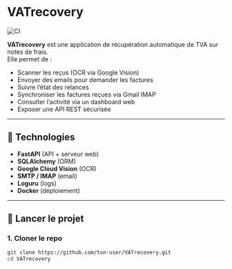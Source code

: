 # VATrecovery
![CI](https://github.com/Poupou2112/VATrecovery/actions/workflows/ci.yml/badge.svg)

**VATrecovery** est une application de récupération automatique de TVA sur notes de frais.  
Elle permet de :
- Scanner les reçus (OCR via Google Vision)
- Envoyer des emails pour demander les factures
- Suivre l’état des relances
- Synchroniser les factures reçues via Gmail IMAP
- Consulter l’activité via un dashboard web
- Exposer une API REST sécurisée

---

## 🔧 Technologies

- **FastAPI** (API + serveur web)
- **SQLAlchemy** (ORM)
- **Google Cloud Vision** (OCR)
- **SMTP / IMAP** (email)
- **Loguru** (logs)
- **Docker** (déploiement)

---

## 🚀 Lancer le projet

### 1. Cloner le repo

```bash
git clone https://github.com/ton-user/VATrecovery.git
cd VATrecovery
